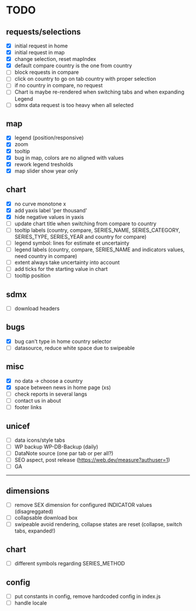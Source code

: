 # TODO

## requests/selections
- [x] initial request in home
- [x] initial request in map
- [x] change selection, reset mapIndex
- [x] default compare country is the one from country
- [ ] block requests in compare
- [ ] click on country to go on tab country with proper selection
- [ ] if no country in compare, no request
- [ ] Chart is maybe re-rendered when switching tabs and when expanding Legend
- [ ] sdmx data request is too heavy when all selected

## map
- [x] legend (position/responsive)
- [x] zoom
- [x] tooltip
- [x] bug in map, colors are no aligned with values
- [x] rework legend tresholds
- [x] map slider show year only

## chart
- [x] no curve monotone x
- [x] add yaxis label 'per thousand'
- [x] hide negative values in yaxis
- [ ] update chart title when switching from compare to country
- [ ] tooltip labels (country, compare, SERIES_NAME, SERIES_CATEGORY, SERIES_TYPE, SERIES_YEAR and country for compare)
- [ ] legend symbol: lines for estimate et uncertainty
- [ ] legend labels (country, compare, SERIES_NAME and indicators values, need country in compare)
- [ ] extent always take uncertainty into account
- [ ] add ticks for the starting value in chart
- [ ] tooltip position

## sdmx
- [ ] download headers

## bugs
- [x] bug can't type in home country selector
- [ ] datasource, reduce white space due to swipeable

## misc
- [x] no data -> choose a country
- [x] space between news in home page (xs)
- [ ] check reports in several langs
- [ ] contact us in about
- [ ] footer links

## unicef
- [ ] data icons/style tabs
- [ ] WP backup WP-DB-Backup (daily)
- [ ] DataNote source (one par tab or per all?)
- [ ] SEO aspect, post release (https://web.dev/measure?authuser=1)
- [ ] GA

---

## dimensions
- [ ] remove SEX dimension for configured INDICATOR values (disagreggated)
- [ ] collapsable download box
- [ ] swipeable avoid rendering, collapse states are reset (collapse, switch tabs, expanded!)

## chart
- [ ] different symbols regarding SERIES_METHOD

## config
- [ ] put constants in config, remove hardcoded config in index.js
- [ ] handle locale
